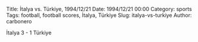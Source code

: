 Title: İtalya vs. Türkiye, 1994/12/21
Date: 1994/12/21 00:00
Category: sports
Tags: football, football scores, İtalya, Türkiye
Slug: italya-vs-turkiye
Author: carbonero


İtalya 3 - 1 Türkiye
